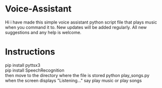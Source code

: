 # Voice-Assistant
Hi i have made this simple voice assistant python script file that plays music when you command it to.
New updates will be added regularly. All new suggestions and any help is welcome.

# Instructions
pip install pyttsx3 <br>
pip install SpeechRecognition <br>
then move to the directory where the file is stored
python play_songs.py
when the screen displays "Listening..." say play music or play songs
